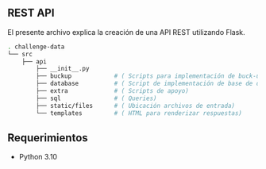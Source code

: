 ## REST API
El presente archivo explica la creación de una API REST utilizando Flask.

```bash
. challenge-data
└── src
    ├── api
        ├── __init__.py
        ├── buckup            # ( Scripts para implementación de buck-up)
        ├── database          # ( Script de implementación de base de datos)
        ├── extra             # ( Scripts de apoyo)
        ├── sql               # ( Queries) 
        ├── static/files      # ( Ubicación archivos de entrada) 
        └── templates         # ( HTML para renderizar respuestas) 

```

## Requerimientos

- Python 3.10


